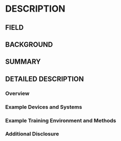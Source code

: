 # DESCRIPTION

## FIELD

## BACKGROUND

## SUMMARY

## DETAILED DESCRIPTION

### Overview

### Example Devices and Systems

### Example Training Environment and Methods

### Additional Disclosure

